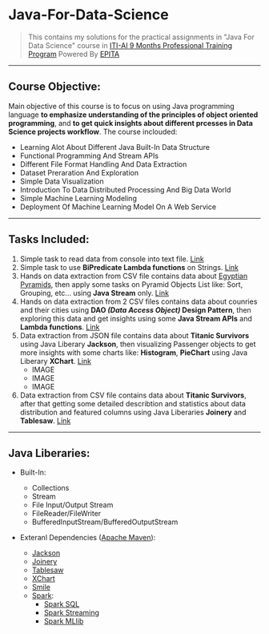 # Java-For-Data-Science
> This contains my solutions for the practical assignments in "Java For Data Science" course in [ITI-AI 9 Months Professional Training Program](https://ai.iti.gov.eg/epita/ai-engineer/ "Program's Website") Powered By [EPITA](https://www.epita.fr/en/ "EPITA's Website")
-----------

## Course Objective:
Main objective of this course is to focus on using Java programming language **to emphasize understanding of the principles of object oriented programming**, and **to get quick insights about different prcesses in Data Science projects workflow**. The course inclouded:
- Learning Alot About Different Java Built-In Data Structure
- Functional Programming And Stream APIs
- Different File Format Handling And Data Extraction
- Dataset Preraration And Exploration
- Simple Data Visualization
- Introduction To Data Distributed Processing And Big Data World
- Simple Machine Learning Modeling
- Deployment Of Machine Learning Model On A Web Service
-----------

## Tasks Included:
1) Simple task to read data from console into text file. [Link](https://github.com/mohamed-elmelegy/Java-For-Data-Science/ "ConsoleIntoFile")
1) Simple task to use **BiPredicate Lambda functions** on Strings. [Link](https://github.com/mohamed-elmelegy/Java-For-Data-Science/ "LambdaBetterString")
1) Hands on data extraction from CSV file contains data about [Egyptian Pyramids](https://www.kaggle.com/lsind18/egyptianpyramids), then apply some tasks on Pyramid Objects List like: Sort, Grouping, etc... using **Java Stream** only. [Link](https://github.com/mohamed-elmelegy/Java-For-Data-Science/ "Pyramids")
1) Hands on data extraction from 2 CSV files contains data about counries and their cities using **DAO _(Data Access Object)_ Design Pattern**, then exploring this data and get insights using some **Java Stream APIs** and **Lambda functions**. [Link](https://github.com/mohamed-elmelegy/Java-For-Data-Science/ "LambdaExpressionAndStreamApi")
1) Data extraction from JSON file contains data about **Titanic Survivors** using Java Liberary **Jackson**, then visualizing Passenger objects to get more insights with some charts like: **Histogram**, **PieChart** using Java Liberary **XChart**. [Link](https://github.com/mohamed-elmelegy/Java-For-Data-Science/ "TitanicVisualizationUsingXChart")
    - IMAGE
    - IMAGE
    - IMAGE
1) Data extraction from CSV file contains data about **Titanic Survivors**, after that getting some detailed describtion and statistics about data distribution and featured columns using Java Liberaries **Joinery** and **Tablesaw**. [Link](https://github.com/mohamed-elmelegy/Java-For-Data-Science/ "Simple_Titanic_EDA_Using_Joinery_And_Tablesaw")
-----------

## Java Liberaries:
- Built-In:
    - Collections
    - Stream
    - File Input/Output Stream
    - FileReader/FileWriter
    - BufferedInputStream/BufferedOutputStream

- Exteranl Dependencies ([Apache Maven](https://maven.apache.org)):
    - [Jackson](https://en.wikipedia.org/wiki/Jackson_(API))
    - [Joinery](https://joinery.sh/v1.10/api/reference/joinery/DataFrame.html)
    - [Tablesaw](https://github.com/jtablesaw/tablesaw)
    - [XChart](https://knowm.org/open-source/xchart)
    - [Smile](https://haifengl.github.io/)
    - [Spark](https://spark.apache.org/):
        - [Spark SQL](https://spark.apache.org/sql/)
        - [Spark Streaming](https://spark.apache.org/streaming/)
        - [Spark MLlib](https://spark.apache.org/mllib/)
